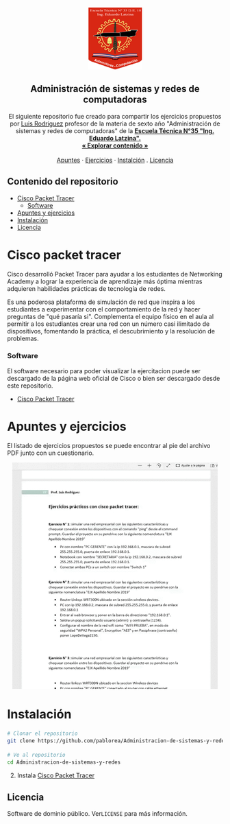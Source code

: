 <p align="center">
  <a target="_blank" href="http://www.tecnica35.com.ar">
    <img src="Images/escudo.png" alt="Logo" width="125" height="145">
  </a>

  <h2 align="center">Administración de sistemas y redes de computadoras</h2>

  <p align="center">
      El siguiente repositorio fue creado para compartir los ejercicios propuestos por <a href="https://github.com/Luis3518">Luis Rodriguez</a> profesor de la materia de sexto año "Administración de sistemas y redes de computadoras" de la 
  <a href="https://github.com/othneildrew/Best-README-Template"><strong> Escuela Técnica N°35 "Ing. Eduardo Latzina".</strong></a>
    <br />
    <a href="https://github.com/pablorea/Administracion-de-sistemas-y-redes"><strong>« Explorar contenido »
    </strong></a>
    <br />
    <br />
    <a href="#">Apuntes</a>
    ·
    <a href="#">Ejercicios</a>
    ·
    <a href="#">Instalción</a>
    .
    <a href="#d">Licencia</a>

  </p>
</p>

## Contenido del repositorio

* [Cisco Packet Tracer](#Cisco-packet-tracer)
  * [Software](#Software)
* [Apuntes y ejercicios ](#Apuntes-y-ejercicios)
* [Instalación](#Instalación)
* [Licencia](#Licencia)

# Cisco packet tracer
<p>Cisco desarrolló Packet Tracer para ayudar a los estudiantes de Networking Academy a lograr la experiencia de aprendizaje más óptima mientras adquieren habilidades prácticas de tecnología de redes.

Es una poderosa plataforma de simulación de red que inspira a los estudiantes a experimentar con el comportamiento de la red y hacer preguntas de "qué pasaría si". Complementa el equipo físico en el aula al permitir a los estudiantes crear una red con un número casi ilimitado de dispositivos, fomentando la práctica, el descubrimiento y la resolución de problemas.</p>

### Software
El software necesario para poder visualizar la ejercitacion puede ser descargado de la página web oficial de Cisco o bien ser descargado desde este repositorio.

* [Cisco Packet Tracer](https://www.netacad.com/courses/packet-tracer) 


# Apuntes y ejercicios

<p>El listado de ejercicios propuestos se puede encontrar al pie del archivo PDF junto con un cuestionario.</p>
<p align="center">
<img src='Images/pdf_ejercicios.gif'>
</p>

# Instalación

```bash
# Clonar el repositorio 
git clone https://github.com/pablorea/Administracion-de-sistemas-y-redes.git

# Ve al repositorio
cd Administracion-de-sistemas-y-redes
```
2. Instala [Cisco Packet Tracer](https://www.netacad.com/courses/packet-tracer)

## Licencia

Software de dominio público. Ver`LICENSE` para más información.

